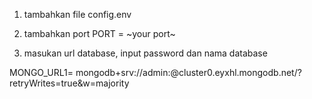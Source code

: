 1. tambahkan file config.env

2. tambahkan port 
PORT = ~your port~

3. masukan url database, input password dan nama database

MONGO_URL1= mongodb+srv://admin:<password>@cluster0.eyxhl.mongodb.net/<your database>?retryWrites=true&w=majority
